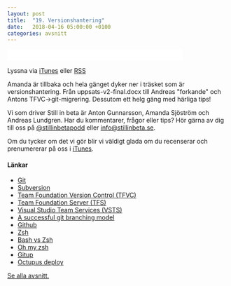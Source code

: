 ```yaml
---
layout: post
title:  "19. Versionshantering"
date:   2018-04-16 05:00:00 +0100
categories: avsnitt
---
```

<iframe style="border: none" src="//html5-player.libsyn.com/embed/episode/id/6481874/height/26/width/400/theme/standard-mini/autonext/no/thumbnail/no/autoplay/no/preload/no/no_addthis/no/direction/backward/no-cache/true/" height="26" width="400" scrolling="no"  allowfullscreen webkitallowfullscreen mozallowfullscreen oallowfullscreen msallowfullscreen></iframe>
<p>Lyssna via <a href="https://itunes.apple.com/se/podcast/still-in-beta/id1174070946">iTunes</a> eller <a href="http://stillinbeta.libsyn.com/rss">RSS</a></p>
<p>Amanda &auml;r tillbaka och hela g&auml;nget dyker ner i tr&auml;sket som &auml;r versionshantering. Fr&aring;n uppsats-v2-final.docx till Andreas "forkande" och Antons TFVC-&gt;git-migrering. Dessutom ett helg g&auml;ng med h&auml;rliga tips!</p>
<p>Vi som driver Still in beta &auml;r Anton Gunnarsson, Amanda Sj&ouml;str&ouml;m och Andreas Lundgren. Har du kommentarer, fr&aring;gor eller tips? H&ouml;r g&auml;rna av dig till oss p&aring;&nbsp;<a href="http://twitter.com/stillinbetapodd">@stillinbetapodd</a>&nbsp;eller&nbsp;<a href="mailto:info@stillinbeta.se">info@stillinbeta.se</a>.</p>
<p>Om du tycker om det vi g&ouml;r blir vi v&auml;ldigt glada om du recenserar och prenumererar p&aring; oss i <a href="https://itunes.apple.com/se/podcast/id1174070946">iTunes</a>.</p>
<h4>L&auml;nkar</h4>
<ul>
<li><a href="https://git-scm.com" target="_blank" rel="noopener">Git</a></li>
<li><a href="https://subversion.apache.org" target="_blank" rel="noopener">Subversion</a></li>
<li><a href="https://docs.microsoft.com/en-us/vsts/tfvc/overview?view=vsts#team-foundation-version-control" target="_blank" rel="noopener">Team Foundation Version Control (TFVC)</a></li>
<li><a href="https://www.visualstudio.com/tfs/" target="_blank" rel="noopener">Team Foundation Server (TFS)</a></li>
<li><a href="https://www.visualstudio.com/team-services/" target="_blank" rel="noopener">Visual Studio Team Services (VSTS)</a></li>
<li><a href="https://nvie.com/posts/a-successful-git-branching-model/" target="_blank" rel="noopener">A successful git branching model</a></li>
<li><a href="https://github.com" target="_blank" rel="noopener">Github</a></li>
<li><a href="http://www.zsh.org/" target="_blank" rel="noopener">Zsh</a></li>
<li><a href="https://www.quora.com/What-is-the-difference-between-bash-and-zsh" target="_blank" rel="noopener">Bash vs Zsh</a></li>
<li><a href="http://ohmyz.sh/" target="_blank" rel="noopener">Oh my zsh</a></li>
<li><a href="http://gitup.co" target="_blank" rel="noopener">Gitup</a></li>
<li><a href="https://octopus.com" target="_blank" rel="noopener">Octupus deploy</a></li>
</ul>

[Se alla avsnitt.](/)